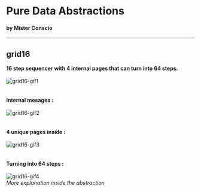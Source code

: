 # Pure Data Abstractions
#### by Mister Conscio
***
## grid16
**16 step sequencer with 4 internal pages that can turn into 64 steps.** \
\
![grid16-gif1](https://user-images.githubusercontent.com/92128913/137038228-704b8e89-ffdb-4acd-92f6-d620a0ace65a.gif)
\
\
\
**Internal mesages :**\
\
![grid16-gif2](https://user-images.githubusercontent.com/92128913/137038434-0af6d808-26a7-4802-8d0e-a4585bcb239e.gif)
\
\
\
**4 unique pages inside :**\
\
![grid16-gif3](https://user-images.githubusercontent.com/92128913/137038676-99f9a6e5-d35f-4be4-b202-24f32dd402cf.gif)
\
\
\
**Turning into 64 steps :**\
\
![grid16-gif4](https://user-images.githubusercontent.com/92128913/137038745-a3956454-e27a-4203-bca7-609c762d789e.gif)
\
*More explanation inside the abstraction*
